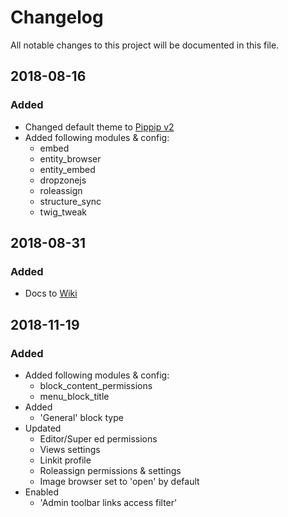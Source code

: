 # Changelog
All notable changes to this project will be documented in this file.

## 2018-08-16
### Added
  - Changed default theme to [Pippip v2](https://github.com/TincanPipPip/Pippip-v2)
  - Added following modules & config:
    - embed
    - entity_browser
    - entity_embed
    - dropzonejs
    - roleassign
    - structure_sync
    - twig_tweak
  
## 2018-08-31
### Added
  - Docs to [Wiki](https://github.com/TincanPipPip/syd_make_8/wiki)

## 2018-11-19
### Added
  - Added following modules & config:
    - block_content_permissions
    - menu_block_title
  - Added
    - 'General' block type
  - Updated
    - Editor/Super ed permissions
    - Views settings
    - Linkit profile
    - Roleassign permissions & settings
    - Image browser set to 'open' by default
  - Enabled
    - 'Admin toolbar links access filter'